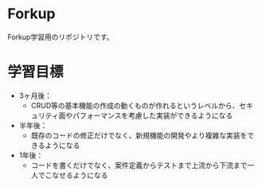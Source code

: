 # Forkup
Forkup学習用のリポジトリです。

 # 学習目標

- 3ヶ月後：
  - CRUD等の基本機能の作成の動くものが作れるというレベルから、セキュリティ面やパフォーマンスを考慮した実装ができるようになる
- 半年後：
  - 既存のコードの修正だけでなく、新規機能の開発やより複雑な実装をできるようになる
- 1年後：
  - コードを書くだけでなく、案件定義からテストまで上流から下流まで一人でこなせるようになる 
